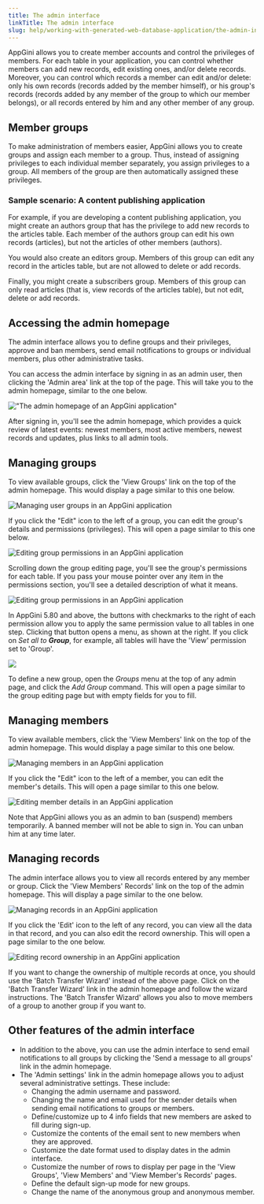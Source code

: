 ```yaml
---
title: The admin interface
linkTitle: The admin interface
slug: help/working-with-generated-web-database-application/the-admin-interface
---
```




AppGini allows you to create member accounts and control the privileges
of members. For each table in your application, you can control whether
members can add new records, edit existing ones, and/or delete records.
Moreover, you can control which records a member can edit and/or delete:
only his own records (records added by the member himself), or his
group's records (records added by any member of the group to which our
member belongs), or all records entered by him and any other member of
any group.

## Member groups

To make administration of members easier, AppGini allows you to create
groups and assign each member to a group. Thus, instead of assigning
privileges to each individual member separately, you assign privileges
to a group. All members of the group are then automatically assigned
these privileges.

### Sample scenario: A content publishing application

For example, if you are developing a content publishing application, you
might create an authors group that has the privilege to add new records
to the articles table. Each member of the authors group can edit his own
records (articles), but not the articles of other members (authors).

You would also create an editors group. Members of this group can edit
any record in the articles table, but are not allowed to delete or add
records.

Finally, you might create a subscribers group. Members of this group can
only read articles (that is, view records of the articles table), but
not edit, delete or add records.

## Accessing the admin homepage

The admin interface allows you to define groups and their privileges,
approve and ban members, send email notifications to groups or
individual members, plus other administrative tasks.

You can access the admin interface by signing in as an admin user, then clicking the 'Admin area' link at the top of the page. This will take you to the admin homepage, similar to the one below.

!["The admin homepage of an AppGini application"](https://cdn.bigprof.com/appgini-desktop/help/the-admin-interface-2.png "The admin homepage of an AppGini application")

After signing in, you'll see the admin homepage, which provides a quick
review of latest events: newest members, most active members, newest
records and updates, plus links to all admin tools.

## Managing groups

To view available groups, click the 'View Groups' link on the top of
the admin homepage. This would display a page similar to this one
below.


![Managing user groups in an AppGini application](https://cdn.bigprof.com/appgini-desktop/help/the-admin-interface-3.png "Managing user groups in an AppGini application")


If you click the \"Edit\" icon to the left of a group, you can edit the
group's details and permissions (privileges). This will open a page
similar to this one below.


![](https://cdn.bigprof.com/appgini-desktop/help/the-admin-interface-4.png "Editing group permissions in an AppGini application")


Scrolling down the group editing page, you'll see the group's
permissions for each table. If you pass your mouse pointer over any item
in the permissions section, you'll see a detailed description of what
it means.


![](https://cdn.bigprof.com/screencasts/admin-area-edit-group-permissions.png "Editing group permissions in an AppGini application")



In AppGini 5.80 and above, the buttons with checkmarks to the right of
each permission allow you to apply the same permission value to all
tables in one step. Clicking that button opens a menu, as shown at the
right. If you click on *Set all to **Group***, for example, all tables
will have the 'View' permission set to 'Group'.

![](https://cdn.bigprof.com/screencasts/admin-area-mass-edit-permission-for-all-tables.png)


To define a new group, open the *Groups* menu at the top of any admin
page, and click the *Add Group* command. This will open a page similar
to the group editing page but with empty fields for you to fill.

## Managing members

To view available members, click the 'View Members' link on the top of
the admin homepage. This would display a page similar to this one below.

![](https://cdn.bigprof.com/appgini-desktop/help/the-admin-interface-6.png "Managing members in an AppGini application")


If you click the \"Edit\" icon to the left of a member, you can edit the
member's details. This will open a page similar to this one below.


![](https://cdn.bigprof.com/appgini-desktop/help/the-admin-interface-7.png "Editing member details in an AppGini application")


Note that AppGini allows you as an admin to ban (suspend) members
temporarily. A banned member will not be able to sign in. You can unban
him at any time later.

## Managing records

The admin interface allows you to view all records entered by any member
or group. Click the 'View Members' Records' link on the top of the
admin homepage. This will display a page similar to the one below.


![](https://cdn.bigprof.com/appgini-desktop/help/the-admin-interface-8.png "Managing records in an AppGini application")


If you click the 'Edit' icon to the left of any record, you can view
all the data in that record, and you can also edit the record ownership.
This will open a page similar to the one below.


![](https://cdn.bigprof.com/screencasts/admin-area-edit-record-ownership.png "Editing record ownership in an AppGini application")


If you want to change the ownership of multiple records at once, you
should use the 'Batch Transfer Wizard' instead of the above page.
Click on the 'Batch Transfer Wizard' link in the admin homepage and
follow the wizard instructions. The 'Batch Transfer Wizard' allows you
also to move members of a group to another group if you want to.

## Other features of the admin interface


-   In addition to the above, you can use the admin interface to send
    email notifications to all groups by clicking the 'Send a message
    to all groups' link in the admin homepage.
-   The 'Admin settings' link in the admin homepage allows you to
    adjust several administrative settings. These include:
    -   Changing the admin username and password.
    -   Changing the name and email used for the sender details when
        sending email notifications to groups or members.
    -   Define/customize up to 4 info fields that new members are asked
        to fill during sign-up.
    -   Customize the contents of the email sent to new members when
        they are approved.
    -   Customize the date format used to display dates in the admin
        interface.
    -   Customize the number of rows to display per page in the 'View
        Groups', 'View Members' and 'View Member's Records' pages.
    -   Define the default sign-up mode for new groups.
    -   Change the name of the anonymous group and anonymous member.



